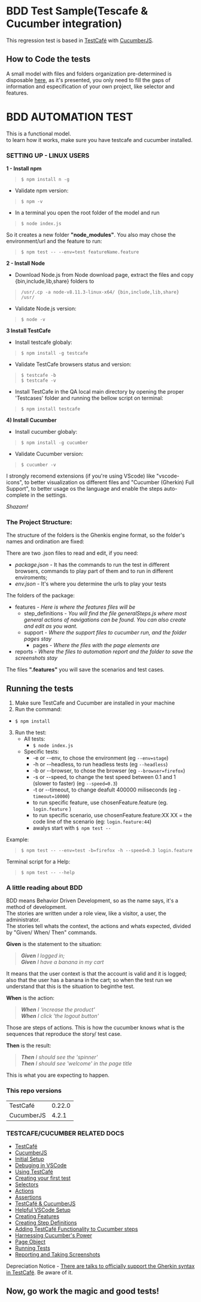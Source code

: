 # BDD Test Sample(Tescafe & Cucumber integration)

 This regression test is based in [TestCafé](https://github.com/DevExpress/testcafe) with [CucumberJS](https://github.com/cucumber/cucumber-js).

## How to Code the tests
 
 A small model with files and folders organization pre-determined is disposable [here](https://github.com/AlyneSoares/wiki_bdd), as it's presented, you only need to fill the gaps of information and especification of your own project, like selector and features.

# BDD AUTOMATION TEST

This is a functional model.  
to learn how it works, make sure you have testcafe and cucumber installed.  

### **SETTING UP - LINUX USERS**

**1 -  Install npm**
> `$ npm install n -g`

  * Validate npm version:
> `$ npm -v`

  * In a terminal you open the root folder of the model and run
> `$ node index.js`  

   So it creates a new folder **"node_modules"**. You also may chose the environment/url and the feature to run:  
  
> `$ npm test -- --env=test featureName.feature`


**2 - Install Node**

  * Download Node.js from Node download page, extract the files and copy {bin,include,lib,share} folders to 
  > `/usr/.cp -a node-v8.11.3-linux-x64/ {bin,include,lib,share} /usr/`

  * Validate Node.js version:
   > `$ node -v`

**3 Install TestCafe**
  * Install testcafe globaly:
  > `$ npm install -g testcafe`

  * Validate TestCafe browsers status and version:

 > `$ testcafe -b`   
 > `$ testcafe -v`

  * Install TestCafe in the QA local main directory by opening the proper 'Testcases' folder and running the bellow script on terminal:
  > `$ npm install testcafe`

**4) Install Cucumber**
 * Install cucumber globaly:
 > `$ npm install -g cucumber`
 
   * Validate Cucumber version:
   > `$ cucumber -v`
   
I strongly recomend extensions (if you're using VScode) like  "vscode-icons", to better visualization os different files and "Cucumber (Gherkin) Full Support", to better usage os the language and enable the steps auto-complete in the settings.

_Shazam!_
 
 ### The Project Structure:
 The structure of the folders is the Ghenkis engine format, so the folder's names and ordination are fixed:

There are two .json files to read and edit, if you need:  
* *package.json* - It has the commands to run the test in different browsers, commands to play part of them and to run in different enviroments;  
* *env.json* - It's where you determine the urls to play your tests  

The folders of the package:  
* features - *Here is where the features files will be*
  * step_definitions - *You will find the file generalSteps.js where most general actions of navigations can be found. You can also create and edit as you want.*
  * support - *Where the support files to cucumber run, and the folder pages stay*
    * pages - *Where the files with the page elements are*
* reports - *Where the files to automation report and the folder to save the screenshots stay*

The files **".features"** you will save the scenarios and test cases.

## **Running the tests**
1. Make sure TestCafe and Cucumber are installed in your machine
2. Run the command:  
 - `$ npm install`
3. Run the test:  
   - All tests:  
     - `$ node index.js`
   - Specific tests:
     - -e or --env, to chose the environment (eg `--env=stage`)
     - -h or --headless, to run headless tests (eg `--headless`)
     - -b or --browser, to chose the browser (eg `--browser=firefox`)
     - -s or --speed, to change the test speed between 0.1 and 1 (slower to faster) (eg `--speed=0.3`)
     - -t or --timeout, to change deafult 400000 miliseconds (eg `-timeout=10000`)
     - to run specific feature, use chosenFeature.feature (eg. `login.feature` )  
     - to run specific scenario, use chosenFeature.feature:XX XX = the code line of the scenario (eg: `login.feature:44`) 
     - awalys start with `$ npm test --`
  
  Example:
> `$ npm test -- --env=test -b=firefox -h --speed=0.3 login.feature `

Terminal script for a Help:  
>  `$ npm test -- --help`

### **A little reading about BDD**
BDD means Behavior Driven Development, so as the name says, it's a method of development.  
The stories are written under a role view, like a visitor, a user, the administrator.  
The stories tell whats the context, the actions and whats expected, divided by "Given/ When/ Then" commands.

**Given** is the statement to the situation:  
> _**Given** I logged in;_  
> _**Given** I have a banana in my cart_

It means that the user context is that the account is valid and it is logged; also that the user has a banana in the cart; so when the test run we understand that this is the situation to beginthe test.

**When** is the action:
> _**When** I 'increase the product'_  
> _**When** I click 'the logout button'_

Those are steps of actions. This is how the cucumber knows what is the sequences that reproduce the story/ test case. 

**Then** is the result:
> _**Then** I should see the 'spinner'_  
> _**Then** I should see 'welcome' in the page title_

This is what you are expecting to happen.


### **This repo versions**
<table>
<tr>
    <td>TestCafé</td>
    <td>0.22.0</td>
</tr>
<tr>
    <td>CucumberJS</td>
    <td>4.2.1</td>
</tr>
</table>


### **TESTCAFE/CUCUMBER RELATED DOCS**
 * [TestCafé](https://github.com/DevExpress/testcafe)
 * [CucumberJS](https://github.com/cucumber/cucumber-js)
 * [Initial Setup](https://github.com/rquellh/testcafe-cucumber/wiki/Initial-Setup)
 * [Debuging in VSCode](https://github.com/rquellh/testcafe-cucumber/wiki/Debugging-in-VSCode) 
 * [Using TestCafé](https://github.com/rquellh/testcafe-cucumber/wiki/Using-TestCafe)
 * [Creating your first test](https://github.com/rquellh/testcafe-cucumber/wiki/Creating-your-first-test)
 * [Selectors](https://github.com/rquellh/testcafe-cucumber/wiki/Selectors)
 * [Actions](https://github.com/rquellh/testcafe-cucumber/wiki/Actions)
 * [Assertions](https://github.com/rquellh/testcafe-cucumber/wiki/Assertions)
 * [TestCafé & CucumberJS](https://github.com/rquellh/testcafe-cucumber/wiki/TestCafe-&-CucumberJS)
 * [Helpful VSCode Setup](https://github.com/rquellh/testcafe-cucumber/wiki/Helpful-VSCode-Setup)
 * [Creating Features](https://github.com/rquellh/testcafe-cucumber/wiki/Creating-Features)
 * [Creating Step Definitions](https://github.com/rquellh/testcafe-cucumber/wiki/Creating-Step-Definitions)
 * [Adding TestCafé Functionality to Cucumber steps](https://github.com/rquellh/testcafe-cucumber/wiki/Adding-TestCafe-Functionality-to-Cucumber-steps)
 * [Harnessing Cucumber's Power](https://github.com/rquellh/testcafe-cucumber/wiki/Harnessing-Cucumber's-Power)
 * [Page Object](https://github.com/rquellh/testcafe-cucumber/wiki/Page-Object)
 * [Running Tests](https://github.com/rquellh/testcafe-cucumber/wiki/Running-Tests)
 * [Reporting and Taking Screenshots](https://github.com/rquellh/testcafe-cucumber/wiki/Reporting-and-Taking-Screenshots)

Depreciation Notice - [There are talks to officially support the Gherkin syntax in TestCafé](https://github.com/DevExpress/testcafe/issues/1373#issuecomment-291526857). Be aware of it.
## **Now, go work the magic and good tests!**
